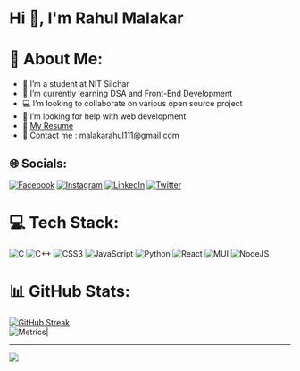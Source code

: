 
<h1 >Hi 👋, I'm Rahul Malakar</h1>

# 💫 About Me:
- 🔭 I’m a student at NIT Silchar
- 🌱 I’m currently learning DSA and Front-End Development
- 💻 I’m looking to collaborate on various open source project
- 🤝 I’m looking for help with web development
- 📃 [My Resume](https://drive.google.com/file/d/1H-7JJUvOpsTqnbf6BaQhGKmZPBuF-gAO/view?usp=drive_link)
- 📧 Contact me :  malakarahul111@gmail.com


## 🌐 Socials:
[![Facebook](https://img.shields.io/badge/Facebook-%231877F2.svg?logo=Facebook&logoColor=white)](https://www.facebook.com/profile.php?id=100076306022881) 
[![Instagram](https://img.shields.io/badge/Instagram-%23E4405F.svg?logo=Instagram&logoColor=white)](https://www.instagram.com/rahul._.malakar/)
[![LinkedIn](https://img.shields.io/badge/LinkedIn-%230077B5.svg?logo=linkedin&logoColor=white)](https://www.linkedin.com/in/rahulmalakar42/)
[![Twitter](https://img.shields.io/badge/Twitter-%231DA1F2.svg?logo=Twitter&logoColor=white)](https://twitter.com/malakarahul111) 

# 💻 Tech Stack:
![C](https://img.shields.io/badge/c-%2300599C.svg?style=for-the-badge&logo=c&logoColor=white) ![C++](https://img.shields.io/badge/c++-%2300599C.svg?style=for-the-badge&logo=c%2B%2B&logoColor=white) ![CSS3](https://img.shields.io/badge/css3-%231572B6.svg?style=for-the-badge&logo=css3&logoColor=white) ![JavaScript](https://img.shields.io/badge/javascript-%23323330.svg?style=for-the-badge&logo=javascript&logoColor=%23F7DF1E) ![Python](https://img.shields.io/badge/python-3670A0?style=for-the-badge&logo=python&logoColor=ffdd54) ![React](https://img.shields.io/badge/react-%2320232a.svg?style=for-the-badge&logo=react&logoColor=%2361DAFB) ![MUI](https://img.shields.io/badge/MUI-%230081CB.svg?style=for-the-badge&logo=material-ui&logoColor=white) ![NodeJS](https://img.shields.io/badge/node.js-6DA55F?style=for-the-badge&logo=node.js&logoColor=white) 

# 📊 GitHub Stats:
[![GitHub Streak](https://github-readme-streak-stats.herokuapp.com?user=rahulmalakar42&theme=ocean-gradient&card_width=500)](https://git.io/streak-stats) <br>
![Metrics](https://metrics.lecoq.io/rahulmalakar42?template=classic&base=header%2C%20activity%2C%20community%2C%20repositories%2C%20metadata&base.indepth=false&base.hireable=false&base.skip=false&config.timezone=UTC)|

---
[![](https://visitcount.itsvg.in/api?id=rahulmalakar42&icon=8&color=5)](https://visitcount.itsvg.in)





